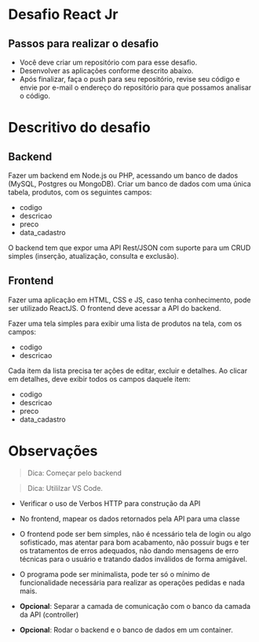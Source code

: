 # Desafio React Jr

## Passos para realizar o desafio

- Você deve criar um repositório com para esse desafio. 
- Desenvolver as aplicações conforme descrito abaixo.
- Após finalizar, faça o push para seu repositório, revise seu código e envie por e-mail o endereço do repositório para que possamos analisar o código.



# Descritivo do desafio

## Backend
Fazer um backend em Node.js ou PHP, acessando um banco de dados (MySQL, Postgres ou MongoDB). Criar um banco de dados com uma única tabela, produtos, com os seguintes campos:
- codigo
- descricao
- preco
- data_cadastro

O backend tem que expor uma API Rest/JSON com suporte para um CRUD simples (inserção, atualização, consulta e exclusão).

## Frontend
Fazer uma aplicação em HTML, CSS e JS, caso tenha conhecimento, pode ser utilizado ReactJS. O frontend deve acessar a API do backend.

Fazer uma tela simples para exibir uma lista de produtos na tela, com os campos:

- codigo
- descricao

Cada item da lista precisa ter ações de editar, excluir e detalhes. Ao clicar em detalhes, deve exibir todos os campos daquele item:

- codigo
- descricao
- preco
- data_cadastro

# Observações
> Dica: Começar pelo backend

> Dica: Utililzar VS Code.

- Verificar o uso de Verbos HTTP para construção da API

- No frontend, mapear os dados retornados pela API para uma classe

-  O frontend pode ser bem simples, não é ncessário tela de login ou algo sofisticado, mas atentar para bom acabamento, não possuir bugs e ter os tratamentos de erros adequados, não dando mensagens de erro técnicas para o usuário e tratando dados inválidos de forma amigável.

- O programa pode ser minimalista, pode ter só o mínimo de funcionalidade necessária para realizar as operações pedidas e nada mais.

- **Opcional**: Separar a camada de comunicação com o banco da camada da API (controller)

- **Opcional**: Rodar o backend e o banco de dados em um container.
